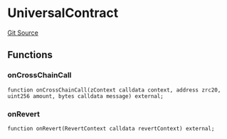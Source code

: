 # UniversalContract
[Git Source](https://github.com/zeta-chain/protocol-contracts/blob/92837ac9178ca835368558d37c2ae9322f290363/contracts/zevm/interfaces/UniversalContract.sol)


## Functions
### onCrossChainCall


```solidity
function onCrossChainCall(zContext calldata context, address zrc20, uint256 amount, bytes calldata message) external;
```

### onRevert


```solidity
function onRevert(RevertContext calldata revertContext) external;
```

